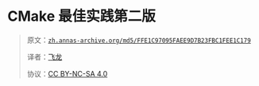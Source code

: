 # CMake 最佳实践第二版

> 原文：[`zh.annas-archive.org/md5/FFE1C97095FAEE9D7B23FBC1FEE1C179`](https://zh.annas-archive.org/md5/FFE1C97095FAEE9D7B23FBC1FEE1C179)
> 
> 译者：[飞龙](https://github.com/wizardforcel)
> 
> 协议：[CC BY-NC-SA 4.0](http://creativecommons.org/licenses/by-nc-sa/4.0/)